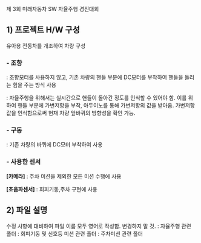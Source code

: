 제 3회 미래자동차 SW 자율주행 경진대회


## 1) 프로젝트 H/W 구성
유아용 전동차를 개조하여 차량 구성
### - 조향
: 조향모터를 사용하지 않고, 기존 차량의 핸들 부분에 DC모터를 부착하여 핸들을 돌리는 힘을 주는 방식 사용


: 자율주행을 위해서는 실시간으로 핸들이 돌아간 정도를 인식할 수 있어야 함. 이를 위하여 핸들 부분에 가변저항을 부착, 아두이노를 통해 가변저항의 값을 받아옴. 가변저항 값을 인식함으로써 현재 차량 앞바퀴의 방향성을 확인 가능. 
### - 구동
: 기존 차량의 바퀴에 DC모터 부착하여 사용
### - 사용한 센서
**[카메라]**
: 주차 미션을 제외한 모든 미션 수행에 사용



**[초음파센서]**
: 회피기동,주차 구현에 사용 

## 2) 파일 설명
수정 사항에 대비하여 파일 이름 모두 영어로 작성함. 변경하지 말 것.
<AUTODRIVING>: 자율주행 관련 폴더
<MISSION>: 회피기동 및 신호등 미션 관련 폴더 
<PARKING>: 주차미션 관련 폴더 


